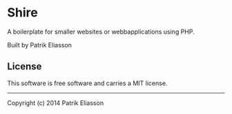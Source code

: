 Shire
==================
 
A boilerplate for smaller websites or webbapplications using PHP.
 
Built by Patrik Eliasson
 
License 
------------------
 
This software is free software and carries a MIT license.
 
 
------------------
 
Copyright (c) 2014 Patrik Eliasson
